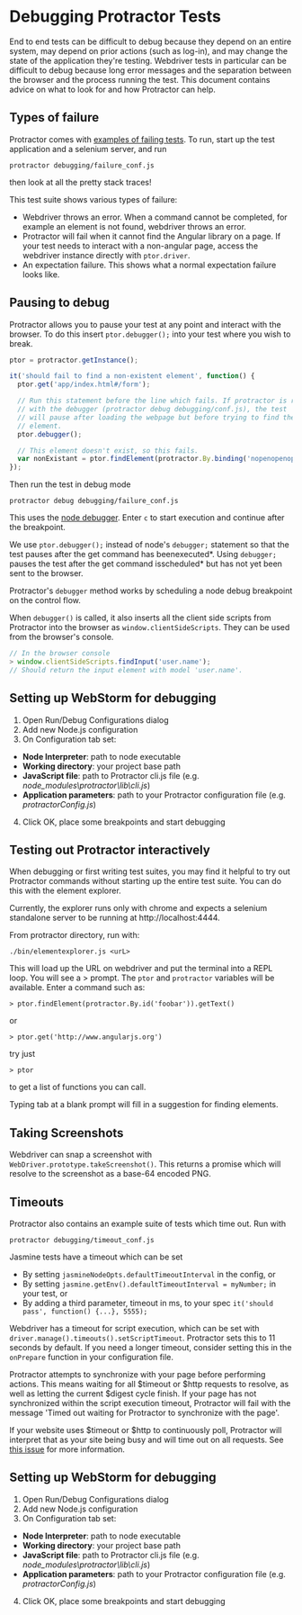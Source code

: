Debugging Protractor Tests
==========================

End to end tests can be difficult to debug because they depend on an entire
system, may depend on prior actions (such as log-in), and may change the
state of the application they're testing. Webdriver tests in particular
can be difficult to debug because long error messages and the separation
between the browser and the process running the test. This document contains
advice on what to look for and how Protractor can help.

Types of failure
----------------

Protractor comes with [examples of failing tests](https://github.com/angular/protractor/blob/master/debugging/failure_spec.js).
To run, start up the test application and a selenium server, and run

```
protractor debugging/failure_conf.js
```

then look at all the pretty stack traces!

This test suite shows various types of failure:
-  Webdriver throws an error. When a command cannot be completed, for example
   an element is not found, webdriver throws an error.
-  Protractor will fail when it cannot find the Angular library on a page.
   If your test needs to interact with a non-angular page, access the webdriver
   instance directly with `ptor.driver`.
-  An expectation failure. This shows what a normal expectation failure looks
   like.

Pausing to debug
----------------

Protractor allows you to pause your test at any point and interact with the
browser. To do this insert `ptor.debugger();` into your test where you wish
to break.

```javascript
ptor = protractor.getInstance();

it('should fail to find a non-existent element', function() {
  ptor.get('app/index.html#/form');

  // Run this statement before the line which fails. If protractor is run
  // with the debugger (protractor debug debugging/conf.js), the test
  // will pause after loading the webpage but before trying to find the
  // element.
  ptor.debugger();

  // This element doesn't exist, so this fails.
  var nonExistant = ptor.findElement(protractor.By.binding('nopenopenope'));
});
```

Then run the test in debug mode

```
protractor debug debugging/failure_conf.js
```

This uses the [node debugger](http://nodejs.org/api/debugger.html). Enter
`c` to start execution and continue after the breakpoint.

We use `ptor.debugger();` instead of node's `debugger;` statement so that
the test pauses after the get command has beenexecuted*. Using `debugger;`
pauses the test after the get command isscheduled* but has not yet
been sent to the browser.

Protractor's `debugger` method works by scheduling a node debug breakpoint
on the control flow.

When `debugger()` is called, it also inserts all the client side scripts
from Protractor into the browser as `window.clientSideScripts`. They can be
used from the browser's console.

```javascript
// In the browser console
> window.clientSideScripts.findInput('user.name');
// Should return the input element with model 'user.name'.
```


Setting up WebStorm for debugging
---------------------------------

1. Open Run/Debug Configurations dialog
2. Add new Node.js configuration
3. On Configuration tab set:
 - **Node Interpreter**: path to node executable
 - **Working directory**: your project base path
 - **JavaScript file**: path to Protractor cli.js file (e.g. *node_modules\protractor\lib\cli.js*)
 - **Application parameters**: path to your Protractor configuration file (e.g.
 *protractorConfig.js*)
4. Click OK, place some breakpoints and start debugging


Testing out Protractor interactively
------------------------------------

When debugging or first writing test suites, you may find it helpful to
try out Protractor commands without starting up the entire test suite. You can
do this with the element explorer.


Currently, the explorer runs only with chrome and expects a selenium standalone
server to be running at http://localhost:4444.

From protractor directory, run with:

    ./bin/elementexplorer.js <urL>

This will load up the URL on webdriver and put the terminal into a REPL loop.
You will see a > prompt. The `ptor` and `protractor` variables will
be available. Enter a command such as:

    > ptor.findElement(protractor.By.id('foobar')).getText()

or

    > ptor.get('http://www.angularjs.org')

try just

    > ptor

to get a list of functions you can call.

Typing tab at a blank prompt will fill in a suggestion for finding
elements.

Taking Screenshots
------------------

Webdriver can snap a screenshot with `WebDriver.prototype.takeScreenshot()`.
This returns a promise which will resolve to the screenshot as a base-64
encoded PNG.

Timeouts
--------

Protractor also contains an example suite of tests which time out. Run with

```
protractor debugging/timeout_conf.js
```

Jasmine tests have a timeout which can be set
- By setting `jasmineNodeOpts.defaultTimeoutInterval` in the config, or
- By setting `jasmine.getEnv().defaultTimeoutInterval = myNumber;` in your test,
  or
- By adding a third parameter, timeout in ms, to your spec
  `it('should pass', function() {...}, 5555);`

Webdriver has a timeout for script execution, which can be set with
`driver.manage().timeouts().setScriptTimeout`. Protractor sets this to 11
seconds by default. If you need a longer timeout, consider setting this in
the `onPrepare` function in your configuration file.

Protractor attempts to synchronize with your page before performing actions.
This means waiting for all $timeout or $http requests to resolve, as well as
letting the current $digest cycle finish. If your page has not synchronized
within the script execution timeout, Protractor will fail with the message
'Timed out waiting for Protractor to synchronize with the page'.

If your website uses $timeout or $http to continuously poll, Protractor will
interpret that as your site being busy and will time out on all requests. See
[this issue](https://github.com/angular/protractor/issues/49) for more
information.

Setting up WebStorm for debugging
---------------------------------

1. Open Run/Debug Configurations dialog
2. Add new Node.js configuration
3. On Configuration tab set:
 - **Node Interpreter**: path to node executable
 - **Working directory**: your project base path
 - **JavaScript file**: path to Protractor cli.js file (e.g. *node_modules\protractor\lib\cli.js*)
 - **Application parameters**: path to your Protractor configuration file (e.g. *protractorConfig.js*)
4. Click OK, place some breakpoints and start debugging
